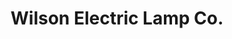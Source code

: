 ---
title: "Wilson Electric Lamp Co."
url: /amarillo/wilson-electric-lamp-co/
shop: Haushaltsgeräte
---